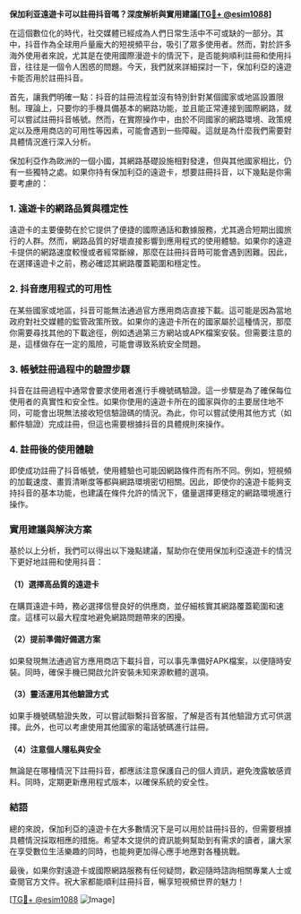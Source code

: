 **保加利亚遠遊卡可以註冊抖音嗎？深度解析與實用建議[[TG💪+ @esim1088](https://t.me/s/esim1088)]**

在這個數位化的時代，社交媒體已經成為人們日常生活中不可或缺的一部分。其中，抖音作為全球用戶量龐大的短視頻平台，吸引了眾多使用者。然而，對於許多海外使用者來說，尤其是在使用國際漫遊卡的情況下，是否能夠順利註冊和使用抖音，往往是一個令人困惑的問題。今天，我們就來詳細探討一下，保加利亞的遠遊卡能否用於註冊抖音。

首先，讓我們明確一點：抖音的註冊流程並沒有特別針對某個國家或地區設置限制。理論上，只要你的手機具備基本的網路功能，並且能正常連接到國際網路，就可以嘗試註冊抖音帳號。然而，在實際操作中，由於不同國家的網路環境、政策規定以及應用商店的可用性等因素，可能會遇到一些障礙。這就是為什麼我們需要對具體情況進行深入分析。

保加利亞作為歐洲的一個小國，其網路基礎設施相對發達，但與其他國家相比，仍有一些獨特之處。如果你持有保加利亞的遠遊卡，想要註冊抖音，以下幾點是你需要考慮的：

### **1. 遠遊卡的網路品質與穩定性**

遠遊卡的主要優勢在於它提供了便捷的國際通話和數據服務，尤其適合短期出國旅行的人群。然而，網路品質的好壞直接影響到應用程式的使用體驗。如果你的遠遊卡提供的網路速度較慢或者經常斷線，那麼在註冊抖音時可能會遇到困難。因此，在選擇遠遊卡之前，務必確認其網路覆蓋範圍和穩定性。

### **2. 抖音應用程式的可用性**

在某些國家或地區，抖音可能無法通過官方應用商店直接下載。這可能是因為當地政府對社交媒體的監管政策所致。如果你的遠遊卡所在的國家屬於這種情況，那麼你需要尋找其他的下載途徑，例如透過第三方網站或APK檔案安裝。但需要注意的是，這樣做存在一定的風險，可能會導致系統安全問題。

### **3. 帳號註冊過程中的驗證步驟**

抖音在註冊過程中通常會要求使用者進行手機號碼驗證。這一步驟是為了確保每位使用者的真實性和安全性。如果你使用的遠遊卡所在的國家與你的主要居住地不同，可能會出現無法接收短信驗證碼的情況。為此，你可以嘗試使用其他方式（如郵件驗證）完成註冊，但這也需要根據抖音的具體規則來操作。

### **4. 註冊後的使用體驗**

即使成功註冊了抖音帳號，使用體驗也可能因網路條件而有所不同。例如，短視頻的加載速度、畫質清晰度等都與網路環境密切相關。因此，即使你的遠遊卡能夠支持抖音的基本功能，也建議在條件允許的情況下，儘量選擇更穩定的網路環境進行操作。

### **實用建議與解決方案**

基於以上分析，我們可以得出以下幾點建議，幫助你在使用保加利亞遠遊卡的情況下更好地註冊和使用抖音：

#### **（1）選擇高品質的遠遊卡**
在購買遠遊卡時，務必選擇信譽良好的供應商，並仔細核實其網路覆蓋範圍和速度。這樣可以最大程度地避免網路問題帶來的困擾。

#### **（2）提前準備好備選方案**
如果發現無法通過官方應用商店下載抖音，可以事先準備好APK檔案，以便隨時安裝。同時，確保手機已開啟允許安裝未知來源軟體的選項。

#### **（3）靈活運用其他驗證方式**
如果手機號碼驗證失敗，可以嘗試聯繫抖音客服，了解是否有其他驗證方式可供選擇。此外，也可以考慮使用其他國家的電話號碼進行註冊。

#### **（4）注意個人隱私與安全**
無論是在哪種情況下註冊抖音，都應該注意保護自己的個人資訊，避免洩露敏感資料。同時，定期更新應用程式版本，以確保系統的安全性。

### **結語**

總的來說，保加利亞的遠遊卡在大多數情況下是可以用於註冊抖音的，但需要根據具體情況採取相應的措施。希望本文提供的資訊能夠幫助到有需求的讀者，讓大家在享受數位生活樂趣的同時，也能夠更加得心應手地應對各種挑戰。

最後，如果你對遠遊卡或國際網路服務有任何疑問，歡迎隨時諮詢相關專業人士或查閱官方文件。祝大家都能順利註冊抖音，暢享短視頻世界的魅力！

[[TG💪+ @esim1088](https://t.me/s/esim1088) ![Image](https://i.postimg.cc/4NQfJmqS/Snipaste-2025-05-13-00-14-12.png)]